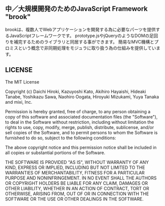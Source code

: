 ## 中／大規模開発のためのJavaScript Framework "brook"

brookは、複数人でWebアプリケーションを開発する為に必要なパーツを提供するJavaScriptフレームワークです。
prototype.jsやjQueryのようなDOMの足回りを補完するためのライブラリと同居する事ができます。
簡易なMVC機構とプロミスという概念で非同期処理をモジュラに取り扱う為の仕組みを提供しています。

## LICENSE

The MIT License
 
Copyright (c) Daichi Hiroki, Kazuyoshi Kato, Akihiro Hayaishi,  Hideaki Tanabe, Yoshikazu Sawa, Naohiro Oogata, Hiroyuki Mizukami, Yuya Tanaka and mixi, Inc.
 
Permission is hereby granted, free of charge, to any person obtaining a copy
of this software and associated documentation files (the "Software"), to deal
in the Software without restriction, including without limitation the rights
to use, copy, modify, merge, publish, distribute, sublicense, and/or sell
copies of the Software, and to permit persons to whom the Software is
furnished to do so, subject to the following conditions:
 
The above copyright notice and this permission notice shall be included in
all copies or substantial portions of the Software.
 
THE SOFTWARE IS PROVIDED "AS IS", WITHOUT WARRANTY OF ANY KIND, EXPRESS OR
IMPLIED, INCLUDING BUT NOT LIMITED TO THE WARRANTIES OF MERCHANTABILITY,
FITNESS FOR A PARTICULAR PURPOSE AND NONINFRINGEMENT. IN NO EVENT SHALL THE
AUTHORS OR COPYRIGHT HOLDERS BE LIABLE FOR ANY CLAIM, DAMAGES OR OTHER
LIABILITY, WHETHER IN AN ACTION OF CONTRACT, TORT OR OTHERWISE, ARISING FROM,
OUT OF OR IN CONNECTION WITH THE SOFTWARE OR THE USE OR OTHER DEALINGS IN
THE SOFTWARE.
